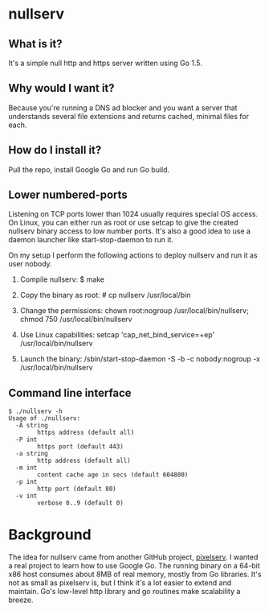 # nullserv

## What is it?
It's a simple null http and https server written using Go 1.5.

## Why would I want it?
Because you're running a DNS ad blocker and you want a server that
understands several file extensions and returns cached, minimal files for
each.

## How do I install it?
Pull the repo, install Google Go and run Go build.

## Lower numbered-ports
Listening on TCP ports lower than 1024 usually requires special OS access.
On Linux, you can either run as root or use setcap to give the created
nullserv binary access to low number ports. It's also a good idea to use
a daemon launcher like start-stop-daemon to run it.

On my setup I perform the following actions to deploy nullserv and run it
as user nobody.

1. Compile nullserv: $ make

2. Copy the binary as root: # cp nullserv /usr/local/bin

3. Change the permissions: chown root:nogroup /usr/local/bin/nullserv; chmod 750 /usr/local/bin/nullserv

4. Use Linux capabilities: setcap 'cap_net_bind_service=+ep' /usr/local/bin/nullserv

5. Launch the binary: /sbin/start-stop-daemon -S -b -c nobody:nogroup -x /usr/local/bin/nullserv

## Command line interface
```
$ ./nullserv -h
Usage of ./nullserv:
  -A string
        https address (default all)
  -P int
        https port (default 443)
  -a string
        http address (default all)
  -m int
        content cache age in secs (default 604800)
  -p int
        http port (default 80)
  -v int
        verbose 0..9 (default 0)
```

# Background
The idea for nullserv came from another GitHub project,
[pixelserv](https://github.com/h0tw1r3/pixelserv). I wanted a real project
to learn how to use Google Go. The running binary on a 64-bit x86 host
consumes about 8MB of real memory, mostly from Go libraries. It's not as
small as pixelserv is, but I think it's a lot easier to extend and
maintain. Go's low-level http library and go routines make scalability
a breeze.
